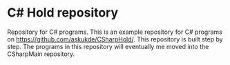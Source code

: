 #  C# Hold repository
Repository for C# programs.  This is an example repository for C# programs on https://github.com/askukde/CSharpHold/.  This repository is built step by step.  The programs in this repository will eventually me moved into the CSharpMain repository.
